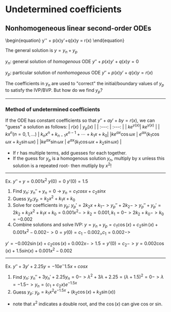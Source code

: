 # Undetermined coefficients

## Nonhomogeneous linear second-order ODEs

\begin{equation}
y'' + p(x)y'+q(x)y = r(x)
\end{equation}

The general solution is $y=y_n + y_p$

$y_n$: general solution of _homogenous_ ODE $y''+p(x)y'+q(x)y=0$

$y_p$: particular solution of _nonhomogeous_ ODE $y''+p(x)y'+q(x)y=r(x)$

The coefficients in $y_n$ are used to "correct" the initial/boundary values of $y_p$ to satisfy the IVP/BVP. But how do we find $y_p$?
* * *
### Method of undetermined coefficients
If the ODE has constant coefficients so that $y''+ay'+by=r(x)$, we can "guess" a solution as follows: 
| $r(x)$ | $y_p(x)$ |
| :---: | :---:  |
| $k e^{\gamma(x)}$| $k e^{\gamma(x)}$ |
| $k x^n (n=0,1,\ldots)$ | $k_n x^n + k_{n-1} x^{n-1} + \cdots + k_1 x + k_0$|
|$k e^{\alpha x} \cos{\omega x}$ | $e^{\alpha x}(k_1 \cos{\omega x} + k_2 \sin{\omega x})$ |
|$k e^{\alpha x} \sin{\omega x}$ | $e^{\alpha x}(k_1 \cos{\omega x} + k_2 \sin{\omega x})$ |

* If r has multiple terms, add guesses for each together. 
* If the guess for $y_p$ is a homogenous solution $y_n$, multiply by x unless this solution is a repeated root- then mutliply by $x^2$!
***
Ex. $y''+y=0.001x^2$ $y(0)=0$ $y'(0)=1.5$
1) Find $y_n$: $y_n''+y_n = 0$ -> $y_n = c_1cosx+c_2sinx$
2) Guess $y_p$:$y_p=k_2x^2+k_1x+k_0$
3) Solve for coefficients in $y_p$: $y_p' = 2k_2 x + k_1 -> y_p''+ 2k_2 -> y_p'' + y_p' = 2k_2 + k_2 x^2 + k_1 x + k_0 = 0.001x^2 -> k_2 = 0.001, k_1 = 0 -> 2k_2 + k_0 -> k_0 = -0.002$
4) Combine solutions and solve IVP: $y=y_n +y_p = c_1 \cos(x) + c_2 \sin(x) +0.001x^2 - 0.002 -> 0 = y(0) = c_1 -0.002 _> c_1 = 0.002 ->$

$y' = -0.002\sin(x) +c_2 \cos(x) +0.002x -> 1.5 = y'(0) = c_2 -> y=0.002\cos(x) + 1.5sin(x) +0.001x^2 -0.002$
***
Ex. $y''+3y'+2.25y=-10e^-1.5x+cosx$
1) Find $y_n$: $y{_n}''+3y{_n}'+2.25y_n =0 -> \lambda^2 +3\lambda+2.25 =(\lambda+1.5)^2 = 0 -> \lambda=-1.5 -> y_n = (c_1 + c{_2}x)e^{-1.5x}$
2) Guess $y_p$: $y_p = k_1 x^2 e^{-1.5 x} + (k_2 \cos(x) +k_3 \sin(x))$

* note that $x^2$ indicates a double root, and the $\cos(x)$ can give cos or sin. 

